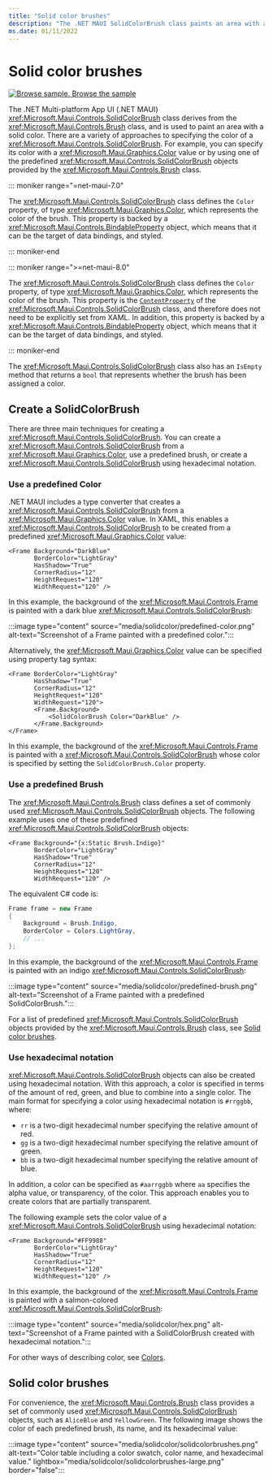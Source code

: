 ```yaml
---
title: "Solid color brushes"
description: "The .NET MAUI SolidColorBrush class paints an area with a solid color."
ms.date: 01/11/2022
---
```


# Solid color brushes

[![Browse sample.](~/media/code-sample.png) Browse the sample](/samples/dotnet/maui-samples/userinterface-brushes)

The .NET Multi-platform App UI (.NET MAUI) <xref:Microsoft.Maui.Controls.SolidColorBrush> class derives from the <xref:Microsoft.Maui.Controls.Brush> class, and is used to paint an area with a solid color. There are a variety of approaches to specifying the color of a <xref:Microsoft.Maui.Controls.SolidColorBrush>. For example, you can specify its color with a <xref:Microsoft.Maui.Graphics.Color> value or by using one of the predefined <xref:Microsoft.Maui.Controls.SolidColorBrush> objects provided by the <xref:Microsoft.Maui.Controls.Brush> class.

::: moniker range="=net-maui-7.0"

The <xref:Microsoft.Maui.Controls.SolidColorBrush> class defines the `Color` property, of type <xref:Microsoft.Maui.Graphics.Color>, which represents the color of the brush. This property is backed by a <xref:Microsoft.Maui.Controls.BindableProperty> object, which means that it can be the target of data bindings, and styled.

::: moniker-end

::: moniker range=">=net-maui-8.0"

The <xref:Microsoft.Maui.Controls.SolidColorBrush> class defines the `Color` property, of type <xref:Microsoft.Maui.Graphics.Color>, which represents the color of the brush. This property is the [`ContentProperty`](xref:Microsoft.Maui.Controls.ContentPropertyAttribute) of the <xref:Microsoft.Maui.Controls.SolidColorBrush> class, and therefore does not need to be explicitly set from XAML. In addition, this property is backed by a <xref:Microsoft.Maui.Controls.BindableProperty> object, which means that it can be the target of data bindings, and styled.

::: moniker-end

The <xref:Microsoft.Maui.Controls.SolidColorBrush> class also has an `IsEmpty` method that returns a `bool` that represents whether the brush has been assigned a color.

## Create a SolidColorBrush

There are three main techniques for creating a <xref:Microsoft.Maui.Controls.SolidColorBrush>. You can create a <xref:Microsoft.Maui.Controls.SolidColorBrush> from a <xref:Microsoft.Maui.Graphics.Color>, use a predefined brush, or create a <xref:Microsoft.Maui.Controls.SolidColorBrush> using hexadecimal notation.

### Use a predefined Color

.NET MAUI includes a type converter that creates a <xref:Microsoft.Maui.Controls.SolidColorBrush> from a <xref:Microsoft.Maui.Graphics.Color> value. In XAML, this enables a <xref:Microsoft.Maui.Controls.SolidColorBrush> to be created from a predefined <xref:Microsoft.Maui.Graphics.Color> value:

```xaml
<Frame Background="DarkBlue"
       BorderColor="LightGray"
       HasShadow="True"
       CornerRadius="12"
       HeightRequest="120"
       WidthRequest="120" />
```

In this example, the background of the <xref:Microsoft.Maui.Controls.Frame> is painted with a dark blue <xref:Microsoft.Maui.Controls.SolidColorBrush>:

:::image type="content" source="media/solidcolor/predefined-color.png" alt-text="Screenshot of a Frame painted with a predefined color.":::

Alternatively, the <xref:Microsoft.Maui.Graphics.Color> value can be specified using property tag syntax:

```xaml
<Frame BorderColor="LightGray"
       HasShadow="True"
       CornerRadius="12"
       HeightRequest="120"
       WidthRequest="120">
       <Frame.Background>
           <SolidColorBrush Color="DarkBlue" />
       </Frame.Background>
</Frame>
```

In this example, the background of the <xref:Microsoft.Maui.Controls.Frame> is painted with a <xref:Microsoft.Maui.Controls.SolidColorBrush> whose color is specified by setting the `SolidColorBrush.Color` property.

### Use a predefined Brush

The <xref:Microsoft.Maui.Controls.Brush> class defines a set of commonly used <xref:Microsoft.Maui.Controls.SolidColorBrush> objects. The following example uses one of these predefined <xref:Microsoft.Maui.Controls.SolidColorBrush> objects:

```xaml
<Frame Background="{x:Static Brush.Indigo}"
       BorderColor="LightGray"
       HasShadow="True"
       CornerRadius="12"
       HeightRequest="120"
       WidthRequest="120" />       
```

The equivalent C# code is:

```csharp
Frame frame = new Frame
{
    Background = Brush.Indigo,
    BorderColor = Colors.LightGray,
    // ...
};
```

In this example, the background of the <xref:Microsoft.Maui.Controls.Frame> is painted with an indigo <xref:Microsoft.Maui.Controls.SolidColorBrush>:

:::image type="content" source="media/solidcolor/predefined-brush.png" alt-text="Screenshot of a Frame painted with a predefined SolidColorBrush.":::

For a list of predefined <xref:Microsoft.Maui.Controls.SolidColorBrush> objects provided by the <xref:Microsoft.Maui.Controls.Brush> class, see [Solid color brushes](#solid-color-brushes).

### Use hexadecimal notation

<xref:Microsoft.Maui.Controls.SolidColorBrush> objects can also be created using hexadecimal notation. With this approach, a color is specified in terms of the amount of red, green, and blue to combine into a single color. The main format for specifying a color using hexadecimal notation is `#rrggbb`, where:

- `rr` is a two-digit hexadecimal number specifying the relative amount of red.
- `gg` is a two-digit hexadecimal number specifying the relative amount of green.
- `bb` is a two-digit hexadecimal number specifying the relative amount of blue.

In addition, a color can be specified as `#aarrggbb` where `aa` specifies the alpha value, or transparency, of the color. This approach enables you to create colors that are partially transparent.

The following example sets the color value of a <xref:Microsoft.Maui.Controls.SolidColorBrush> using hexadecimal notation:

```xaml
<Frame Background="#FF9988"
       BorderColor="LightGray"
       HasShadow="True"
       CornerRadius="12"
       HeightRequest="120"
       WidthRequest="120" />
```

In this example, the background of the <xref:Microsoft.Maui.Controls.Frame> is painted with a salmon-colored <xref:Microsoft.Maui.Controls.SolidColorBrush>:

:::image type="content" source="media/solidcolor/hex.png" alt-text="Screenshot of a Frame painted with a SolidColorBrush created with hexadecimal notation.":::

For other ways of describing color, see [Colors](~/user-interface/graphics/colors.md).

## Solid color brushes

For convenience, the <xref:Microsoft.Maui.Controls.Brush> class provides a set of commonly used <xref:Microsoft.Maui.Controls.SolidColorBrush> objects, such as `AliceBlue` and `YellowGreen`. The following image shows the color of each predefined brush, its name, and its hexadecimal value:

:::image type="content" source="media/solidcolor/solidcolorbrushes.png" alt-text="Color table including a color swatch, color name, and hexadecimal value." lightbox="media/solidcolor/solidcolorbrushes-large.png" border="false":::
